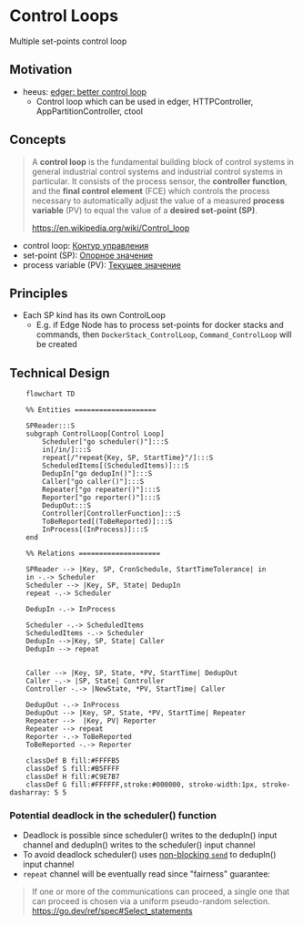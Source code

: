 # Control Loops

Multiple set-points control loop

## Motivation

- heeus: [edger: better control loop](https://dev.heeus.io/launchpad/#!26742)
  - Control loop which can be used in edger, HTTPController, AppPartitionController, ctool


## Concepts

> A **control loop** is the fundamental building block of control systems in general industrial control systems and industrial control systems in particular. It consists of the process sensor, the **controller function**, and the **final control element** (FCE) which controls the process necessary to automatically adjust the value of a measured **process variable** (PV) to equal the value of a **desired set-point (SP)**.
>
> https://en.wikipedia.org/wiki/Control_loop


- control loop: [Контур управления](https://studfile.net/preview/4200137/page:7/)
- set-point (SP): [Опорное значение](https://studfile.net/preview/4200137/page:7/)
- process variable (PV): [Текущее значение](https://studfile.net/preview/4200137/page:7/)

## Principles

- Each SP kind has its own ControlLoop
  - E.g. if Edge Node has to process set-points for docker stacks and commands, then `DockerStack_ControlLoop`, `Command_ControlLoop` will be created


## Technical Design

```mermaid
    flowchart TD

    %% Entities ====================

    SPReader:::S
    subgraph ControlLoop[Control Loop]
        Scheduler["go scheduler()"]:::S
        in[/in/]:::S
        repeat[/"repeat{Key, SP, StartTime}"/]:::S
        ScheduledItems[(ScheduledItems)]:::S
        DedupIn["go dedupIn()"]:::S
        Caller["go caller()"]:::S
        Repeater["go repeater()"]:::S
        Reporter["go reporter()"]:::S
        DedupOut:::S        
        Controller[ControllerFunction]:::S
        ToBeReported[(ToBeReported)]:::S
        InProcess[(InProcess)]:::S
    end

    %% Relations ====================

    SPReader --> |Key, SP, CronSchedule, StartTimeTolerance| in
    in -.-> Scheduler    
    Scheduler --> |Key, SP, State| DedupIn
    repeat -.-> Scheduler

    DedupIn -.-> InProcess

    Scheduler -.-> ScheduledItems
    ScheduledItems -.-> Scheduler
    DedupIn -->|Key, SP, State| Caller
    DedupIn --> repeat


    Caller --> |Key, SP, State, *PV, StartTime| DedupOut
    Caller -.-> |SP, State| Controller
    Controller -.-> |NewState, *PV, StartTime| Caller    

    DedupOut -.-> InProcess
    DedupOut --> |Key, SP, State, *PV, StartTime| Repeater
    Repeater -->  |Key, PV| Reporter
    Repeater --> repeat
    Reporter -.-> ToBeReported
    ToBeReported -.-> Reporter

    classDef B fill:#FFFFB5
    classDef S fill:#B5FFFF
    classDef H fill:#C9E7B7
    classDef G fill:#FFFFFF,stroke:#000000, stroke-width:1px, stroke-dasharray: 5 5
```

### Potential deadlock in the scheduler() function

- Deadlock is possible since scheduler() writes to the dedupIn() input channel and dedupIn() writes to the scheduler() input channel
- To avoid deadlock scheduler() uses [non-blocking `send`](https://gobyexample.com/non-blocking-channel-operations) to dedupIn() input channel
- `repeat` channel will be eventually read since "fairness" guarantee:

> If one or more of the communications can proceed, a single one that can proceed is chosen via a uniform pseudo-random selection.
> https://go.dev/ref/spec#Select_statements
